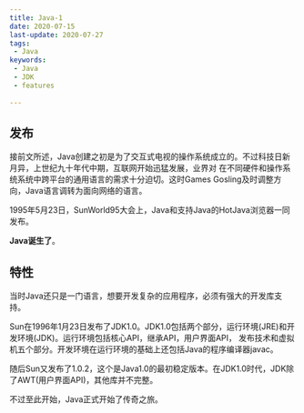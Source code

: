 ```yaml
---
title: Java-1
date: 2020-07-15
last-update: 2020-07-27
tags:
 - Java
keywords:
 - Java
 - JDK 
 - features
 
---
```


## 发布

接前文所述，Java创建之初是为了交互式电视的操作系统成立的。不过科技日新月异，上世纪九十年代中期，互联网开始迅猛发展，业界对
在不同硬件和操作系统系统中跨平台的通用语言的需求十分迫切。这时Games Gosling及时调整方向，Java语言调转为面向网络的语言。


1995年5月23日，SunWorld95大会上，Java和支持Java的HotJava浏览器一同发布。

**Java诞生了**。



## 特性
当时Java还只是一门语言，想要开发复杂的应用程序，必须有强大的开发库支持。

Sun在1996年1月23日发布了JDK1.0。JDK1.0包括两个部分，运行环境(JRE)和开发环境(JDK)。运行环境包括核心API，继承API，用户界面API，
发布技术和虚拟机五个部分。开发环境在运行环境的基础上还包括Java的程序编译器javac。


随后Sun又发布了1.0.2，这个是Java1.0的最初稳定版本。在JDK1.0时代，JDK除了AWT(用户界面API)，其他库并不完整。

不过至此开始，Java正式开始了传奇之旅。
